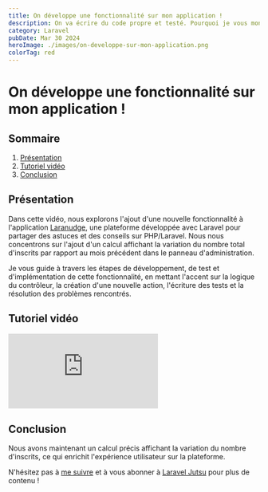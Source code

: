 ```yaml
---
title: On développe une fonctionnalité sur mon application !
description: On va écrire du code propre et testé. Pourquoi je vous montre ça ? Pour vous permettre de VOUS perfectionner.
category: Laravel
pubDate: Mar 30 2024
heroImage: ./images/on-developpe-sur-mon-application.png
colorTag: red
---
```


# On développe une fonctionnalité sur mon application !

## Sommaire
1. [Présentation](#presentation)
2. [Tutoriel vidéo](#tutorielvideo)
3. [Conclusion](#conclusion)

## Présentation <a name="presentation"></a>

Dans cette vidéo, nous explorons l'ajout d'une nouvelle fonctionnalité à l'application [Laranudge](https://laranudge.com), une plateforme développée avec Laravel pour partager des astuces et des conseils sur PHP/Laravel. Nous nous concentrons sur l'ajout d'un calcul affichant la variation du nombre total d'inscrits par rapport au mois précédent dans le panneau d'administration. 

Je vous guide à travers les étapes de développement, de test et d'implémentation de cette fonctionnalité, en mettant l'accent sur la logique du contrôleur, la création d'une nouvelle action, l'écriture des tests et la résolution des problèmes rencontrés.

## Tutoriel vidéo <a name="tutorielvideo"></a>

<iframe class="w-full aspect-video" src="https://www.youtube.com/embed/D4uykX42ERo" frameborder="0" allowfullscreen></iframe>

## Conclusion <a name="conclusion"></a>

Nous avons maintenant un calcul précis affichant la variation du nombre d'inscrits, ce qui enrichit l'expérience utilisateur sur la plateforme.

N'hésitez pas à [me suivre](https://twitter.com/LaravelJutsu) et à vous abonner à [Laravel Jutsu](https://www.youtube.com/@LaravelJutsu) pour plus de contenu !